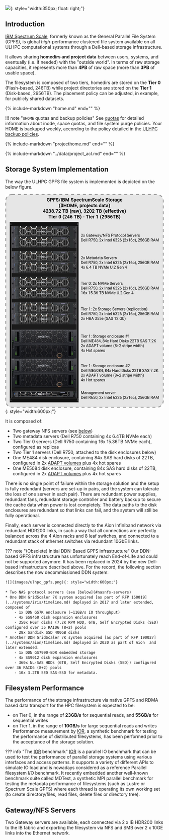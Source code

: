 

![](../images/plots/plot_piechart_storage_fs.png){: style="width:350px; float: right;"}

## Introduction

[IBM Spectrum Scale](https://www.ibm.com/products/scale-out-file-and-object-storage), formerly known as the General Parallel File System (GPFS), is global _high_-performance clustered file system available on all ULHPC computational systems through a Dell-based storage infrastructure.

It allows sharing **homedirs and project data** between users, systems, and eventually (i.e. if needed) with the "outside world".
In terms of raw storage capacities, it represents more than **4PB** of raw space (more than **3PB** of usable space).

The filesystem is composed of two tiers, homedirs are stored on the **Tier 0** (Flash-based, 246TB) while project directories are stored on the **Tier 1** (Disk-based, 2956TB). The placement policy can be adjusted, in example, for publicly shared datasets.

{%
   include-markdown "home.md"
   end="<!--intro-end-->"
%}

!!! note "`$HOME` quotas and backup policies"
    See [quotas](quotas.md) for detailed information about inode,
    space quotas, and file system purge policies.
    Your HOME is backuped weekly, according to the policy detailed in the [ULHPC backup policies](../data/backups.md).

{%
   include-markdown "projecthome.md"
   end="<!--intro-end-->"
%}

{%
   include-markdown "../data/project_acl.md"
   end="<!--end-warning-clusterusers-->"
%}


## Storage System Implementation

The way the ULHPC GPFS file system is implemented is depicted on the below figure.

![](images/ulhpc_gpfs_dell.png){: style="width:600px;"}

It is composed of:

* Two gateway NFS servers (see [below](#gatewaynfs-servers))
* Two metadata servers (Dell R750 containing 4x 6.4TB NVMe each)
* Two Tier 0 servers (Dell R750 containing 16x 15.36TB NVMe each), configured as replicas
* Two Tier 1 servers (Dell R750, attached to the disk enclosures below)
* One ME484 disk enclosure, containing 84x SAS hard disks of 22TB, configured in 2x [ADAPT volumes](https://www.delltechnologies.com/asset/en-gb/products/storage/industry-market/dell-powervault-me5-adapt-software-wp.pdf) plus 4x hot spares
* One ME5084 disk enclosure, containing 84x SAS hard disks of 22TB, configured in 2x [ADAPT volumes](https://www.delltechnologies.com/asset/en-gb/products/storage/industry-market/dell-powervault-me5-adapt-software-wp.pdf) plus 4x hot spares

There is no single point of failure within the storage solution and the setup is fully redundant (servers are set-up in pairs, and the system can tolerate the loss of one server in each pair).
There are redundant power supplies, redundant fans, redundant storage controller and battery backup to secure the cache data when power is lost completely. The data paths to the disk enclosures are redundant so that links can fail, and the system will still be fully operational.

Finally, each server is connected directly to the Aion Infiniband network via redundant HDR200 links, in such a way that all connections are perfectly balanced across the 4 Aion racks and 8 leaf switches, and connected to a redundant stack of ethernet switches via redundant 10GbE links.

??? note "(Obsolete) Initial DDN-Based GPFS infrastructure"
    Our DDN-based GPFS infrastructure has unfortunately reach End-of-Life and could not be supported anymore. It has been replaced in 2024 by the new Dell-based infrastructure described above. For the record, the following section describes the now decommissioned DDN system:

    ![](images/ulhpc_gpfs.png){: style="width:600px;"}

    * Two NAS protocol servers (see [below](#nasnfs-servers)
    * One DDN GridScaler 7K system acquired [as part of RFP 160019](../systems/iris/timeline.md) deployed in 2017 and later extended, composed of
        - 1x DDN GS7K enclosure (~11GB/s IO throughput)
        - 4x SS8460 disk expansion enclosures
        - 350x HGST disks (7.2K RPM HDD, 6TB, Self Encrypted Disks (SED) configured over 35 RAID6 (8+2) pools
        - 28x Sandisk SSD 400GB disks
    * Another DDN GridScaler 7K system acquired [as part of RFP 190027](../systems/aion/timeline.md) deployed in 2020 as part of Aion  and later extended.
        - 1x DDN GS7990-EDR embedded storage
        - 4x SS9012 disk expansion enclosures
        - 360x NL-SAS HDDs (6TB, Self Encrypted Disks (SED)) configured over 36 RAID6 (8+2) pools
        - 10x 3.2TB SED SAS-SSD for metadata.


## Filesystem Performance

The performance of the storage infrastructure via native GPFS and RDMA based data transport for the HPC filesystem is expected to be:

* on Tier 0, in the range of **23GB/s** for sequential reads, and **55GB/s** for sequential writes
* on Tier 1, in the range of **10GB/s** for large sequential reads and writes
Performance measurement by [IOR](https://github.com/hpc/ior), a synthetic benchmark for testing the performance of distributed filesystems, has been performed prior to the acceptance of the storage solution.

??? info "The [IOR](https://github.com/hpc/ior) benchmark"
    [IOR](https://github.com/hpc/ior) is a parallel IO benchmark that can be used to test the performance of parallel storage systems using various interfaces and access patterns. It supports a variety of different APIs to simulate IO load and is nowadays considered as a reference Parallel filesystem I/O benchmark. It recently embedded another well-known benchmark suite called MDTest, a synthetic MPI parallel benchmark for testing the metadata performance of filesystems (such as Lustre or Spectrum Scale GPFS) where each thread is operating its own working set (to create directory/files, read files, delete files or directory tree).

## Gateway/NFS Servers

Two Gateway servers are available, each connected via 2 x IB HDR200 links to the IB fabric and exporting the filesystem via NFS and SMB over 2 x 10GE links into the Ethernet network.
